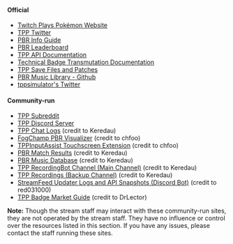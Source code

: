 #### Official

* [Twitch Plays Pokémon Website](https://twitchplayspokemon.tv)
* [TPP Twitter](https://twitter.com/Twitch_Plays)
* [PBR Info Guide](https://github.com/TwitchPlaysPokemon/pbr-movesets)
* [PBR Leaderboard](https://twitchplayspokemon.tv/leaderboard)
* [TPP API Documentation](https://twitchplayspokemon.tv/api_docs)
* [Technical Badge Transmutation Documentation](https://twitchplayspokemon.tv/transmutation_calculations)
* [TPP Save Files and Patches](https://github.com/TwitchPlaysPokemon/tpp-streamdocs/tree/master/saves)
* [PBR Music Library - Github](https://github.com/TwitchPlaysPokemon/musicLibrary)
* [tppsimulator's Twitter](https://twitter.com/tppsimulator)

#### Community-run

* [TPP Subreddit](https://reddit.com/r/twitchplayspokemon) 
* [TPP Discord Server](https://discord.gg/twitchplayspokemon)
* [TPP Chat Logs](https://tpp.chat) \(credit to Keredau\)
* [FogChamp PBR Visualizer](http://chfoo.github.io/fogchamp) \(credit to chfoo\)
* [TPPInputAssist Touchscreen Extension](https://github.com/chfoo/tppinputassist) \(credit to chfoo\)
* [PBR Match Results](https://twitchplaysleaderboard.info/pbr) \(credit to Keredau\)
* [PBR Music Database](https://twitchplaysleaderboard.info/pbr/songs) \(credit to Keredau\)
* [TPP RecordingBot Channel \(Main Channel\)](https://www.youtube.com/channel/UCskjCXK_u4EvFvXiPgezsEw/videos) \(credit to Keredau\)
* [TPP Recordings \(Backup Channel\)](https://www.youtube.com/channel/UCtnwhSDVY25jdo4ehEnU_Lg/videos) \(credit to Keredau\)
* [StreamFeed Updater Logs and API Snapshots \(Discord Bot\)](https://red031000.com/) \(credit to red031000\)
* [TPP Badge Market Guide](https://docs.google.com/document/d/16wNZ4R-BZ3xSOsAJkk4vJmjAY2T35oOE4qJYQHdd68A) \(credit to DrLector\)

**Note:** Though the stream staff may interact with these community-run sites, they are not operated by the stream staff. They have no influence or control over the resources listed in this section. If you have any issues, please contact the staff running these sites.